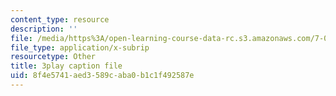 ```yaml
---
content_type: resource
description: ''
file: /media/https%3A/open-learning-course-data-rc.s3.amazonaws.com/7-012-introduction-to-biology-fall-2004/8f4e5741aed3589caba0b1c1f492587e_TdJBLu6hPc.vtt
file_type: application/x-subrip
resourcetype: Other
title: 3play caption file
uid: 8f4e5741-aed3-589c-aba0-b1c1f492587e
---
```


